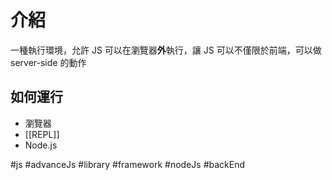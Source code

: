 # 介紹
一種執行環境，允許 JS 可以在瀏覽器**外**執行，讓 JS 可以不僅限於前端，可以做 server-side 的動作

## 如何運行
- 瀏覽器
- [[REPL]]
- Node.js


#js #advanceJs #library #framework #nodeJs #backEnd